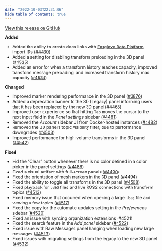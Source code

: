 ```yaml
---
date: "2022-10-03T22:31:06"
hide_table_of_contents: true
---
```

[View this release on GitHub](https://github.com/foxglove/studio/releases/tag/v1.27.0)

**Added**
- Added the ability to create deep links with [Foxglove Data Platform](https://foxglove.dev/data-platform) import IDs ([#4430](https://github.com/foxglove/studio/pull/4430)) 
- Added a setting for disabling transform preloading in the 3D panel ([#4525](https://github.com/foxglove/studio/pull/4525)) 
- Added an error for when a transform history reaches capacity, improved transform message preloading, and increased transform history max capacity ([#4534](https://github.com/foxglove/studio/pull/4534)) 

**Changed**
- Improved marker rendering performance in the 3D panel ([#3876](https://github.com/foxglove/studio/pull/3876))  
- Added a deprecation banner to the 3D (Legacy) panel informing users that it has been replaced by the new 3D panel ([#4463](https://github.com/foxglove/studio/pull/4463)) 
- Improved user experience so that hitting `Tab` moves the cursor to the next input field in the _Panel settings_ sidebar ([#4481](https://github.com/foxglove/studio/pull/4481))
- Removed the _Account_ sidebar UI from Docker-hosted instances ([#4482](https://github.com/foxglove/studio/pull/4482))
- Removed the 3D panel’s topic visibility filter, due to performance downgrades ([#4503](https://github.com/foxglove/studio/pull/4503)) 
- Improved performance for high-volume transforms in the 3D panel ([#4542](https://github.com/foxglove/studio/pull/4542)) 

**Fixed**
- Hid the “Clear” button whenever there is no color defined in a color picker in the panel settings ([#4486](https://github.com/foxglove/studio/pull/4486)) 
- Fixed a visual artifact with full-screen panels ([#4490](https://github.com/foxglove/studio/pull/4490)) 
- Fixed the orientation of mesh markers in the 3D panel ([#4494](https://github.com/foxglove/studio/pull/4494)) 
- Fixed the ability to toggle all transforms in the 3D panel ([#4508](https://github.com/foxglove/studio/pull/4508)) 
- Fixed playback for `.db3` files and live ROS2 connections with transform topics ([#4513](https://github.com/foxglove/studio/pull/4513)) 
- Fixed memory issue that occurred when opening a large `.bag` file and viewing a few topics ([#4517](https://github.com/foxglove/studio/pull/4517)) 
- Fixed the copy for the automatic updates setting in the _Preferences_ sidebar ([#4520](https://github.com/foxglove/studio/pull/4520)) 
- Fixed an issue with syncing organization extensions ([#4521](https://github.com/foxglove/studio/pull/4521)) 
- Fixed the search feature in the _Add panel_ sidebar ([#4522](https://github.com/foxglove/studio/pull/4522)) 
- Fixed issue with Raw Messages panel hanging when loading new large messages ([#4523](https://github.com/foxglove/studio/pull/4523)) 
- Fixed issues with migrating settings from the legacy to the new 3D panel ([#4532](https://github.com/foxglove/studio/pull/4532))
